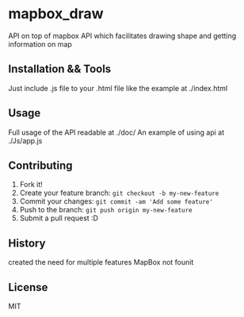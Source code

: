 # mapbox_draw

API on top of mapbox API which facilitates drawing shape and getting information on map

## Installation && Tools

Just include .js file to your .html file like the example at ./index.html

## Usage

Full usage of the API readable at ./doc/
An example of using api at ./Js/app.js

## Contributing

1. Fork it!
2. Create your feature branch: `git checkout -b my-new-feature`
3. Commit your changes: `git commit -am 'Add some feature'`
4. Push to the branch: `git push origin my-new-feature`
5. Submit a pull request :D

## History

created the need for multiple features MapBox not founit

## License

MIT
